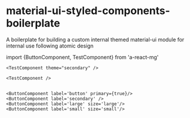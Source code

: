 # material-ui-styled-components-boilerplate
A boilerplate for building a custom internal themed material-ui module for internal use following atomic design


   import {ButtonComponent, TestComponent} from 'a-react-mg'

    <TestComponent theme="secondary" />

    <TestComponent />
    

    <ButtonComponent label='button' primary={true}/>
    <ButtonComponent label='secondary' />
    <ButtonComponent label='large' size='large'/>
    <ButtonComponent label='small' size='small'/>